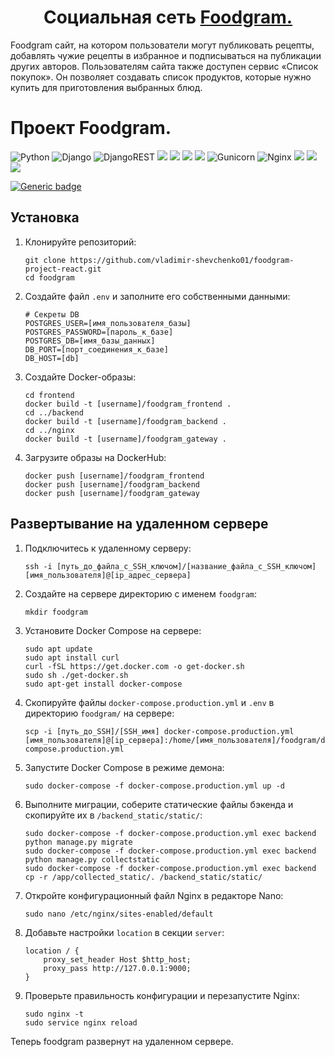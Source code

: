 <h1 align="center">Социальная сеть <a href="https://prettycat.ddns.net/" target="_blank">Foodgram.</a></h1>

  Foodgram сайт, на котором пользователи могут публиковать рецепты, добавлять чужие рецепты в избранное и подписываться на публикации других авторов. Пользователям сайта также доступен сервис «Список покупок». Он позволяет  создавать список продуктов, которые нужно купить для приготовления выбранных блюд.

# Проект Foodgram.
![Python](https://img.shields.io/badge/python-3670A0?style=for-the-badge&logo=python&logoColor=ffdd54)
![Django](https://img.shields.io/badge/django-%23092E20.svg?style=for-the-badge&logo=django&logoColor=white)
![DjangoREST](https://img.shields.io/badge/DJANGO-REST-ff1709?style=for-the-badge&logo=django&logoColor=white&color=ff1709&labelColor=gray)
<img src ="https://img.shields.io/badge/postgres-%23316192.svg?&style=for-the-badge&logo=postgresql&logoColor=white"/>
<img src="https://img.shields.io/badge/node.js%20-%2343853D.svg?&style=for-the-badge&logo=node.js&logoColor=white"/>
<img src="https://img.shields.io/badge/react%20-%2320232a.svg?&style=for-the-badge&logo=react&logoColor=%2361DAFB"/>
<img src="https://img.shields.io/badge/docker%20-%230db7ed.svg?&style=for-the-badge&logo=docker&logoColor=white"/>
![Gunicorn](https://img.shields.io/badge/gunicorn-%298729.svg?style=for-the-badge&logo=gunicorn&logoColor=white)
![Nginx](https://img.shields.io/badge/nginx-%23009639.svg?style=for-the-badge&logo=nginx&logoColor=white)
<img src="https://img.shields.io/badge/git%20-%23F05033.svg?&style=for-the-badge&logo=git&logoColor=white"/>
<img src="https://img.shields.io/badge/github%20-%23121011.svg?&style=for-the-badge&logo=github&logoColor=white"/>
<img src="https://img.shields.io/badge/github%20actions%20-%232671E5.svg?&style=for-the-badge&logo=github%20actions&logoColor=white"/>

[![Generic badge](https://img.shields.io/badge/TELEGRAM-notification-blue.svg)](https://telegram.org/)

## Установка

1. Клонируйте репозиторий:
   ```
   git clone https://github.com/vladimir-shevchenko01/foodgram-project-react.git
   cd foodgram
   ```

2. Создайте файл `.env` и заполните его собственными данными:
   ```
   # Секреты DB
   POSTGRES_USER=[имя_пользователя_базы]
   POSTGRES_PASSWORD=[пароль_к_базе]
   POSTGRES_DB=[имя_базы_данных]
   DB_PORT=[порт_соединения_к_базе]
   DB_HOST=[db]
   ```

3. Создайте Docker-образы:
   ```
   cd frontend
   docker build -t [username]/foodgram_frontend .
   cd ../backend
   docker build -t [username]/foodgram_backend .
   cd ../nginx
   docker build -t [username]/foodgram_gateway . 
   ```

4. Загрузите образы на DockerHub:
   ```
   docker push [username]/foodgram_frontend
   docker push [username]/foodgram_backend
   docker push [username]/foodgram_gateway
   ```

## Развертывание на удаленном сервере

1. Подключитесь к удаленному серверу:
   ```
   ssh -i [путь_до_файла_с_SSH_ключом]/[название_файла_с_SSH_ключом] [имя_пользователя]@[ip_адрес_сервера]
   ```

2. Создайте на сервере директорию с именем `foodgram`:
   ```
   mkdir foodgram
   ```

3. Установите Docker Compose на сервере:
   ```
   sudo apt update
   sudo apt install curl
   curl -fSL https://get.docker.com -o get-docker.sh
   sudo sh ./get-docker.sh
   sudo apt-get install docker-compose
   ```

4. Скопируйте файлы `docker-compose.production.yml` и `.env` в директорию `foodgram/` на сервере:
   ```
   scp -i [путь_до_SSH]/[SSH_имя] docker-compose.production.yml [имя_пользователя]@[ip_сервера]:/home/[имя_пользователя]/foodgram/docker-compose.production.yml
   ```

5. Запустите Docker Compose в режиме демона:
   ```
   sudo docker-compose -f docker-compose.production.yml up -d
   ```

6. Выполните миграции, соберите статические файлы бэкенда и скопируйте их в `/backend_static/static/`:
   ```
   sudo docker-compose -f docker-compose.production.yml exec backend python manage.py migrate
   sudo docker-compose -f docker-compose.production.yml exec backend python manage.py collectstatic
   sudo docker-compose -f docker-compose.production.yml exec backend cp -r /app/collected_static/. /backend_static/static/
   ```

7. Откройте конфигурационный файл Nginx в редакторе Nano:
   ```
   sudo nano /etc/nginx/sites-enabled/default
   ```

8. Добавьте настройки `location` в секции `server`:
   ```
   location / {
       proxy_set_header Host $http_host;
       proxy_pass http://127.0.0.1:9000;
   }
   ```

9. Проверьте правильность конфигурации и перезапустите Nginx:
   ```
   sudo nginx -t
   sudo service nginx reload
   ```

Теперь foodgram развернут на удаленном сервере.